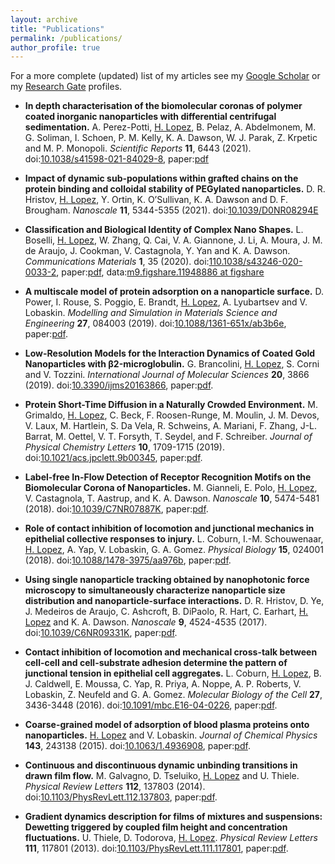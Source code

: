 ```yaml
---
layout: archive
title: "Publications"
permalink: /publications/
author_profile: true
---
```


<!--{% if author.googlescholar %}-->
<!--  You can also find my articles on <u><a href="{{author.googlescholar}}">my Google Scholar profile</a>.</u>-->
<!--{% endif %}-->

<!--{% include base_path %}-->

<!--{% for post in site.publications reversed %}-->
<!--  {% include archive-single.html %}-->
<!--{% endfor %}-->

For a more complete (updated) list of my articles see my <a href="{{author.googlescholar}}">Google Scholar</a> or my <a href="{{author.researchgate}}">Research Gate</a> profiles.

- **In depth characterisation of the biomolecular coronas of polymer
coated inorganic nanoparticles with differential centrifugal sedimentation.**
A. Perez-Potti, <u>H. Lopez</u>, B. Pelaz, A. Abdelmonem, M. G. Soliman, I.
Schoen, P. M. Kelly, K. A. Dawson, W. J. Parak, Z. Krpetic and M. P.
Monopoli.
*Scientific Reports* **11**, 6443 (2021).
doi:[10.1038/s41598-021-84029-8](https://doi.org/10.1038/s41598-021-84029-8), paper:[pdf](http://henderlopez.github.io/files/s41598-021-84029-8.pdf)

- **Impact of dynamic sub-populations within grafted chains on the protein binding and colloidal stability of PEGylated nanoparticles.**
D. R. Hristov, <u>H. Lopez</u>, Y. Ortin, K. O’Sullivan, K. A. Dawson and D. F.
Brougham.
*Nanoscale* **11**, 5344-5355 (2021).
doi:[10.1039/D0NR08294E](http://dx.doi.org/10.1039/D0NR08294E)

- **Classification and Biological Identity of Complex Nano Shapes.**
L. Boselli, <u>H. Lopez</u>, W. Zhang, Q. Cai, V. A. Giannone, J. Li, A. Moura,
J. M. de Araujo, J. Cookman, V. Castagnola, Y. Yan and K. A. Dawson.
*Communications Materials* **1**, 35 (2020).
doi:[110.1038/s43246-020-0033-2](https://doi.org/10.1038/s43246-020-0033-2), paper:[pdf](http://henderlopez.github.io/files/s43246-020-0033-2.pdf),
data:[m9.figshare.11948886 at figshare](https://doi.org/10.6084/m9.figshare.11948886)

- **A multiscale model of protein adsorption on a nanoparticle surface.**
D. Power, I. Rouse, S. Poggio, E. Brandt, <u>H. Lopez</u>, A. Lyubartsev and V. Lobaskin.
*Modelling and Simulation in Materials Science and Engineering* **27**, 084003 (2019).
doi:[10.1088/1361-651x/ab3b6e](https://doi.org/10.1088/1361-651x/ab3b6e), paper:[pdf](http://henderlopez.github.io/files/Power_2019_Modelling_Simul._Mater._Sci._Eng._27_084003.pdf).

- **Low-Resolution Models for the Interaction Dynamics of Coated Gold Nanoparticles with β2-microglobulin.**
G. Brancolini, <u>H. Lopez</u>, S. Corni and V. Tozzini.
*International Journal of Molecular Sciences* **20**, 3866 (2019).
doi:[10.3390/ijms20163866](https://doi.org/10.3390/ijms20163866), paper:[pdf](http://henderlopez.github.io/files/ijms-20-03866.pdf).

- **Protein Short-Time Diffusion in a Naturally Crowded Environment.**
M. Grimaldo, <u>H. Lopez</u>, C. Beck, F. Roosen-Runge, M. Moulin, J. M. Devos, V. Laux, M. Hartlein, 
S. Da Vela, R. Schweins, A. Mariani, F. Zhang, J-L. Barrat, M. Oettel, V. T. Forsyth, T. Seydel, and F. Schreiber.
*Journal of Physical Chemistry Letters* **10**, 1709-1715 (2019).
doi:[10.1021/acs.jpclett.9b00345](https://doi.org/10.1021/acs.jpclett.9b00345), paper:[pdf](http://henderlopez.github.io/files/acs.jpclett.9b00345.pdf).

- **Label-free In-Flow Detection of Receptor Recognition Motifs on the Biomolecular Corona of Nanoparticles.**
M. Gianneli, E. Polo, <u>H. Lopez</u>, V. Castagnola, T. Aastrup, and K. A. Dawson.
*Nanoscale* **10**, 5474-5481 (2018).
doi:[10.1039/C7NR07887K](https://doi.org/10.1039/C7NR07887K), paper:[pdf](http://henderlopez.github.io/files/c7nr07887k.pdf).

- **Role of contact inhibition of locomotion and junctional mechanics in epithelial collective responses to injury.**
L. Coburn, I.-M. Schouwenaar, <u>H. Lopez</u>, A. Yap, V. Lobaskin, G. A. Gomez.
*Physical Biology* **15**, 024001 (2018).
doi:[10.1088/1478-3975/aa976b](https://doi.org/10.1088/1478-3975/aa976b), paper:[pdf](http://henderlopez.github.io/files/Coburn_2018_Phys._Biol._15_024001.pdf).

- **Using single nanoparticle tracking obtained by nanophotonic force microscopy to simultaneously characterize nanoparticle size distribution and nanoparticle-surface interactions.**
D. R. Hristov, D. Ye, J. Medeiros de Araujo, C. Ashcroft, B. DiPaolo, R. Hart, C. Earhart, <u>H. Lopez</u> and K. A. Dawson.
*Nanoscale* **9**, 4524-4535 (2017).
doi:[10.1039/C6NR09331K](https://doi.org/10.1039/C6NR09331K), paper:[pdf](http://henderlopez.github.io/files/Using_single_nanoparticle_tracking_obtained_by_nan.pdf).

- **Contact inhibition of locomotion and mechanical cross-talk between cell-cell and cell-substrate adhesion determine the pattern of junctional tension in epithelial cell aggregates.** 
L. Coburn, <u>H. Lopez</u>, B. J. Caldwell, E. Moussa, C. Yap, R. Priya, A. Noppe, A. P. Roberts, V. Lobaskin, Z. Neufeld and G. A. Gomez.
*Molecular Biology of the Cell* **27**, 3436-3448 (2016).
doi:[10.1091/mbc.E16-04-0226](https://dx.doi.org/10.1091%2Fmbc.E16-04-0226), paper:[pdf](http://henderlopez.github.io/files/3436.pdf).

- **Coarse-grained model of adsorption of blood plasma proteins onto nanoparticles.**
<u>H. Lopez</u> and V. Lobaskin.
*Journal of Chemical Physics* **143**, 243138 (2015).
doi:[10.1063/1.4936908](https://doi.org/10.1063/1.4936908), paper:[pdf](http://henderlopez.github.io/files/Coarse-grained_model_of_adsorption_of_blood_plasma.pdf).

- **Continuous and discontinuous dynamic unbinding transitions in drawn film flow.**
M. Galvagno, D. Tseluiko, <u>H. Lopez</u> and U. Thiele.
*Physical Review Letters* **112**, 137803 (2014).
doi:[10.1103/PhysRevLett.112.137803](http://dx.doi.org/10.1103/PhysRevLett.112.137803), paper:[pdf](http://henderlopez.github.io/files/GTLT2014prl.pdf).

- **Gradient dynamics description for films of mixtures and suspensions: Dewetting triggered by coupled film height and concentration fluctuations.**
U. Thiele, D. Todorova, <u>H. Lopez</u>.
*Physical Review Letters* **111**, 117801 (2013).
doi:[10.1103/PhysRevLett.111.117801](http://dx.doi.org/10.1103/PhysRevLett.111.117801), paper:[pdf](http://henderlopez.github.io/files/ThTL2013prl.pdf).

<!--

                        \item G. Albareda, <u>H. Lopez</u>, X. Cartoix\`{a}, J. Su\~{n}\'{e} and X. Oriols.
                        {\sf Time-dependent boundary conditions for nanoscale electron devices:
                        Application to classical and quantum simulators}.
                        {\it Physical Review B} 82, 085301 (2010).

                        \item LDG. Sigalotti, <u>H. Lopez</u> and L. Trujillo.
                        {\sf An adaptive SPH method for strong shocks}.
                        {\it Journal of Computational Physics} 228, 5888-5907 (2009).

                        \item <u>H. Lopez</u>, X. Oriols, J. Su\~{n}\'{e} and X. Cartoix\`{a}.
                        {\sf High-frequency behavior of the Datta-Das Spin transistor}.
                        {\it Applied Physics Letters} 93, 193502 (2008).

                        \item <u>H. Lopez</u>, X. Oriols, J. Su\~{n}\'{e} and X. Cartoix\`{a}.
                        {\sf Spin-Dependent Injection Model for Monte Carlo Device Simulation}.
                        {\it Journal of Applied Physics} 104, 073702 (2008).

                        \item  <u>H. Lopez</u>, G. Albareda, X. Cartoix\`{a}, J. Su\~{n}\'{e} and X. Oriols
                        {\sf Boundary conditions with Pauli exclusion and charge neutrality:
                        application to the Monte Carlo simulation of ballistic nanoscale devices}.
                        {\it Journal of Computational Electronics} 7, 213-216 (2008).

                        \item LDG. Sigalotti and <u>H. Lopez</u>.
                        {\sf Adaptive kernel estimation and SPH tensile instability}.
                        {\it Computers \& Mathematics with Applications} 55, 23-50 (2008).

                        \item   <u>H. Lopez</u>, A. N. Chantis, J. Su\~{n}\'{e} and X. Cartoix\`{a}.
                        {\sf Eigenstate fitting in the k . p method}.
                        {\it Journal of Computational Electronics} 6, 195-198 (2007).

                        \item <u>H. Lopez</u> and A. Donoso.
                        {\sf Entangled Trajectory Dy\-na\-mics in the Husimi Representation}.
                        {\it Journal of Chemical Physics} 125, 154111 (2006).

                        \item  <u>H. Lopez</u> and LDG. Sigalotti.
                        {\sf Oscillation of viscous drops with smoothed particle hydrodynamics.}
                        {\it Physical Review E} 73, 051201 (2006).

                        \item LDG. Sigalotti, <u>H. Lopez</u>, A. Donoso, E. Sira and
                        J. Klapp. {\sf A shock-capturing SPH scheme based on
                        adaptive kernel estimation}.
                        {\it Journal of Computational Physics} 212, 124-149 (2006).

                        \item <u>H. Lopez</u> and A. Donoso.
                        {\sf Adaptive kernel methods to simulate quantum phase space flow}.
                        {\it Condensed Matter Physics} 9, 351 (2006).

                        \item J. V. Hern\'andez, W. Goit\'ia, <u>H. Lopez</u>, A. Osio, A. Cabrera,
                        C. Sainz and K. Jaffe.
                        {\sf Leaf-cutter ant species (Hymenoptera: Atta) differ in the
                        types of cues used to differentiate between self and others.}
                        {\it Animal Behaviour} 71, 945-952 (2006).

                       \item J. V. Hern\'andez, <u>H. Lopez</u> and K. Jaffe.
                       {\sf Nest\-mate recognition signals of the ant {\it Atta laevigata}
                       (Hy\-me\-nop\-te\-ra: Formicidae)}.
                       {\it Journal of Insect Physiology} 48, 287-295 (2002).
-->
